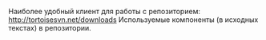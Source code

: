 Наиболее удобный клиент для работы с репозиторием: http://tortoisesvn.net/downloads
Используемые компоненты (в исходных текстах) в репозитории.